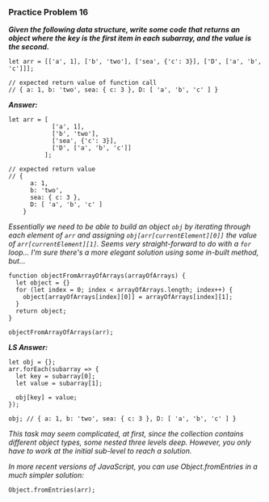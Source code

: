 ### Practice Problem 16 ###

***Given the following data structure, write some code that returns an object where the key is the first item in each subarray, and the value is the second.***

```
let arr = [['a', 1], ['b', 'two'], ['sea', {'c': 3}], ['D', ['a', 'b', 'c']]];

// expected return value of function call
// { a: 1, b: 'two', sea: { c: 3 }, D: [ 'a', 'b', 'c' ] }
```

***Answer:***

```
let arr = [
            ['a', 1],
            ['b', 'two'],
            ['sea', {'c': 3}],
            ['D', ['a', 'b', 'c']]
          ];

// expected return value
// {
      a: 1,
      b: 'two',
      sea: { c: 3 },
      D: [ 'a', 'b', 'c' ]
    }
```

*Essentially we need to be able to build an object `obj` by iterating through each element of `arr` and assigning `obj[arr[currentElement][0]]` the value of `arr[currentElement][1]`.  Seems very straight-forward to do with a `for` loop... I'm sure there's a more elegant solution using some in-built method, but...*

```
function objectFromArrayOfArrays(arrayOfArrays) {
  let object = {}
  for (let index = 0; index < arrayOfArrays.length; index++) {
    object[arrayOfArrays[index][0]] = arrayOfArrays[index][1];
  }
  return object;
}

objectFromArrayOfArrays(arr);
```

***LS Answer:***
```
let obj = {};
arr.forEach(subarray => {
  let key = subarray[0];
  let value = subarray[1];

  obj[key] = value;
});

obj; // { a: 1, b: 'two', sea: { c: 3 }, D: [ 'a', 'b', 'c' ] }
```

*This task may seem complicated, at first, since the collection contains different object types, some nested three levels deep. However, you only have to work at the initial sub-level to reach a solution.*

*In more recent versions of JavaScript, you can use Object.fromEntries in a much simpler solution:*

```Object.fromEntries(arr);```